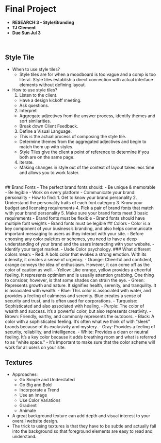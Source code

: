 # Final Project 

* **RESEARCH 3 - Style/Branding**
* **TJ Clement**
* **Due Sun Jul 3**

<br>

## Style Tile
- When to use style tiles?
  - Style tiles are for when a moodboard is too vague and a comp is too literal. Style tiles establish a direct connection with actual interface elements without defining layout.
- How to use style tiles?
  1. Listen to the client.
  - Have a design kickoff meeting.
  - Ask questions.
  2. Interpret
  - Aggregate adjectives from the answer process, identify themes and sort similarities.
  - Break down Client Feedback.
  3. Define a Visual Language.
  - This is the actual process of composing the style tile. 
  - Determine themes from the aggregated adjectives and begin to match them up with styles.
  - Style Tiles give the client a point of reference to determine if you both are on the same page.
  4. Iterate.
  - Making changes in style out of the context of layout takes less time and allows you to work faster.
<br>
## Brand Fonts
- The perfect brand fonts should:
  - Be unique & memorable
  - Be legible
  - Work on every platform
  - Communicate your brand personality
- How to find:
  1. Get to know your brand personality
  2. Understand the personality traits of each font category
  3. Know your budget and licensing requirements
  4. Pick a pair of brand fonts that match with your brand personality
  5. Make sure your brand fonts meet 3 basic requirements
  - Brand fonts must be flexible
  - Brand fonts should have multiple font weights
  - Brand fonts must be legible
## Colors
- Color is a key component of your business’s branding, and also helps communicate important messaging to users as they interact with your site.
- Before choosing any color palettes or schemes, you need to have a deep understanding of your brand and the users interacting with your website.
- Identify your target market.
- Usde Color psychology.
### What different colors mean:
  - Red: A bold color that evokes a strong emotion. With its intensity, it creates a sense of urgency.
  - Orange: Cheerful and confident, orange conveys the idea of enthusiasm. However, it can come off as the color of caution as well.
  - Yellow: Like orange, yellow provides a cheerful feeling. It represents optimism and is usually attention grabbing. One thing to consider, however, is that some shades can strain the eye.
  - Green: Represents growth and nature. It signifies health, serenity, and tranquility. It is associated with wealth.
  - Blue: This color is associated with water, and provides a feeling of calmness and serenity. Blue creates a sense of security and trust, and is often used for corporations.
  - Turquoise: Sophisticated and also associated with healing.
  - Purple: The color of wealth and success. It’s a powerful color, but also represents creativity.
  - Brown: Friendly, earthy, and commonly represents the outdoors.
  - Black: A color with a sophisticated feeling. It’s often what we think of with “sleek” brands because of its exclusivity and mystery.
  - Gray: Provides a feeling of security, reliability, and intelligence.
  - White: Provides a clean or neutral feeling. It’s a key color because it adds breathing room and what is referred to as “white space.”
- It’s important to make sure that the color scheme will work for all users on your site.

## Textures
- Approaches:
  - Go Simple and Understated
  - Go Big and Bold
  - Incorporate a Trend
  - Use an Image
  - Use Color Variations
  - Gradient
  - Animate 
- A great background texture can add depth and visual interest to your overall website design.
- The trick to using textures is that they have to be subtle and actually fall into the background so that foreground elements are easy to read and understand.




